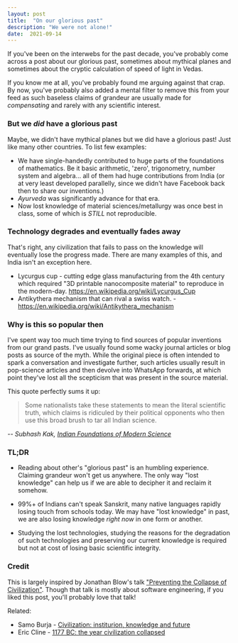 ```yaml
---
layout: post
title:  "On our glorious past"
description: "We were not alone!"
date:  2021-09-14
---
```


If you've been on the interwebs for the past decade, you've probably come across a post about our glorious past, sometimes about mythical planes and sometimes about the cryptic calculation of speed of light in Vedas.

If you know me at all, you've probably found me arguing against that crap. By now, you've probably also added a mental filter to remove this from your feed as such baseless claims of grandeur are usually made for *compensating* and rarely with any scientific interest.

### But we *did* have a glorious past

Maybe, we didn't have mythical planes but we did have a glorious past! Just like many other countries. To list few examples:

- We have single-handedly contributed to huge parts of the foundations of mathematics. Be it basic arithmetic, 'zero', trigonometry, number system and algebra... all of them had huge contributions from India (or at very least developed parallelly, since we didn't have Facebook back then to share our inventions.)
- *Ayurveda* was significantly advance for that era.
- Now lost knowledge of material sciences/metallurgy was once best in class, some of which is *STILL* not reproducible.


### Technology degrades and eventually fades away

That's right, any civilization that fails to pass on the knowledge will eventually lose the progress made. There are many examples of this, and India isn't an exception here.

- Lycurgus cup - cutting edge glass manufacturing from the 4th century which required "3D printable nanocomposite material" to reproduce in the modern-day. https://en.wikipedia.org/wiki/Lycurgus_Cup
- Antikythera mechanism that can rival a swiss watch. - https://en.wikipedia.org/wiki/Antikythera_mechanism



### Why is this so popular then

I've spent way too much time trying to find sources of popular inventions from our grand pasts. I've usually found some wacky journal articles or blog posts as source of the myth. While the original piece is often intended to spark a conversation and investigate further, such articles usually result in pop-science articles and then devolve into WhatsApp forwards, at which point they've lost all the scepticism that was present in the source material.

This quote perfectly sums it up:


> Some nationalists take these statements to mean the literal scientific truth, which claims is ridiculed by their political opponents who then use this broad brush to tar all Indian science.

*-- Subhash Kak, [Indian Foundations of Modern Science](https://subhashkak.medium.com/indian-foundations-of-modern-science-72259046700f)*



### TL;DR

- Reading about other's "glorious past" is an humbling experience. Claiming grandeur won't get us anywhere. The only way "lost knowledge" can help us if we are able to decipher it and reclaim it somehow.

- 99%+ of Indians can't speak Sanskrit, many native languages rapidly losing touch from schools today. We may have "lost knowledge" in past, we are also losing knowledge *right now* in one form or another.

- Studying the lost technologies, studying the reasons for the degradation of such technologies and preserving our current knowledge is required but not at cost of losing basic scientific integrity.


### Credit

This is largely inspired by Jonathan Blow's talk ["Preventing the Collapse of Civilization"](https://www.youtube.com/watch?v=pW-SOdj4Kkk). Though that talk is mostly about software engineering, if you liked this post, you'll probably love that talk!


Related:
- Samo Burja - [Civilization: institurion, knowledge and future](https://www.youtube.com/watch?v=OiNmTVThNEY)
- Eric Cline - [1177 BC: the year civilization collapsed](https://www.youtube.com/watch?v=M4LRHJlijVU)
